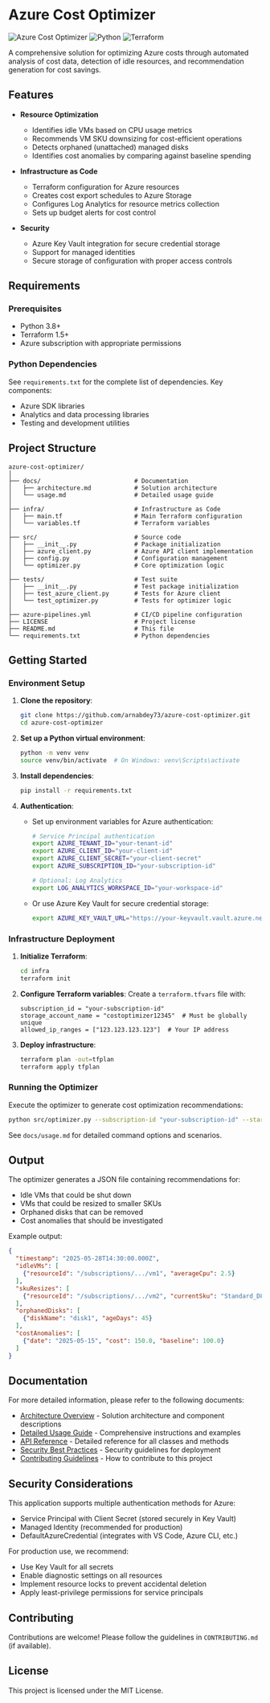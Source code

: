 # Azure Cost Optimizer

![Azure Cost Optimizer](https://img.shields.io/badge/Azure-Cost%20Optimizer-0078D4?logo=microsoft-azure)
![Python](https://img.shields.io/badge/Python-3.8+-3776AB?logo=python&logoColor=white)
![Terraform](https://img.shields.io/badge/Terraform-1.5+-7B42BC?logo=terraform&logoColor=white)

A comprehensive solution for optimizing Azure costs through automated analysis of cost data, detection of idle resources, and recommendation generation for cost savings.

## Features

- **Resource Optimization**
  - Identifies idle VMs based on CPU usage metrics
  - Recommends VM SKU downsizing for cost-efficient operations
  - Detects orphaned (unattached) managed disks
  - Identifies cost anomalies by comparing against baseline spending

- **Infrastructure as Code**
  - Terraform configuration for Azure resources
  - Creates cost export schedules to Azure Storage
  - Configures Log Analytics for resource metrics collection
  - Sets up budget alerts for cost control

- **Security**
  - Azure Key Vault integration for secure credential storage
  - Support for managed identities
  - Secure storage of configuration with proper access controls

## Requirements

### Prerequisites
- Python 3.8+
- Terraform 1.5+
- Azure subscription with appropriate permissions

### Python Dependencies
See `requirements.txt` for the complete list of dependencies. Key components:
- Azure SDK libraries
- Analytics and data processing libraries
- Testing and development utilities

## Project Structure

```
azure-cost-optimizer/
│
├── docs/                          # Documentation
│   ├── architecture.md            # Solution architecture
│   └── usage.md                   # Detailed usage guide
│
├── infra/                         # Infrastructure as Code
│   ├── main.tf                    # Main Terraform configuration
│   └── variables.tf               # Terraform variables
│
├── src/                           # Source code
│   ├── __init__.py                # Package initialization
│   ├── azure_client.py            # Azure API client implementation
│   ├── config.py                  # Configuration management
│   └── optimizer.py               # Core optimization logic
│
├── tests/                         # Test suite
│   ├── __init__.py                # Test package initialization
│   ├── test_azure_client.py       # Tests for Azure client
│   └── test_optimizer.py          # Tests for optimizer logic
│
├── azure-pipelines.yml            # CI/CD pipeline configuration
├── LICENSE                        # Project license
├── README.md                      # This file
└── requirements.txt               # Python dependencies
```

## Getting Started

### Environment Setup

1. **Clone the repository**:
   ```bash
   git clone https://github.com/arnabdey73/azure-cost-optimizer.git
   cd azure-cost-optimizer
   ```

2. **Set up a Python virtual environment**:
   ```bash
   python -m venv venv
   source venv/bin/activate  # On Windows: venv\Scripts\activate
   ```

3. **Install dependencies**:
   ```bash
   pip install -r requirements.txt
   ```

4. **Authentication**:
   - Set up environment variables for Azure authentication:
     ```bash
     # Service Principal authentication
     export AZURE_TENANT_ID="your-tenant-id"
     export AZURE_CLIENT_ID="your-client-id"
     export AZURE_CLIENT_SECRET="your-client-secret"
     export AZURE_SUBSCRIPTION_ID="your-subscription-id"
     
     # Optional: Log Analytics
     export LOG_ANALYTICS_WORKSPACE_ID="your-workspace-id"
     ```
   - Or use Azure Key Vault for secure credential storage:
     ```bash
     export AZURE_KEY_VAULT_URL="https://your-keyvault.vault.azure.net/"
     ```

### Infrastructure Deployment

1. **Initialize Terraform**:
   ```bash
   cd infra
   terraform init
   ```

2. **Configure Terraform variables**:
   Create a `terraform.tfvars` file with:
   ```hcl
   subscription_id = "your-subscription-id"
   storage_account_name = "costoptimizer12345"  # Must be globally unique
   allowed_ip_ranges = ["123.123.123.123"]  # Your IP address
   ```

3. **Deploy infrastructure**:
   ```bash
   terraform plan -out=tfplan
   terraform apply tfplan
   ```

### Running the Optimizer

Execute the optimizer to generate cost optimization recommendations:

```bash
python src/optimizer.py --subscription-id "your-subscription-id" --start-date "2025-05-01" --end-date "2025-05-28"
```

See `docs/usage.md` for detailed command options and scenarios.

## Output

The optimizer generates a JSON file containing recommendations for:
- Idle VMs that could be shut down
- VMs that could be resized to smaller SKUs
- Orphaned disks that can be removed
- Cost anomalies that should be investigated

Example output:
```json
{
  "timestamp": "2025-05-28T14:30:00.000Z",
  "idleVMs": [
    {"resourceId": "/subscriptions/.../vm1", "averageCpu": 2.5}
  ],
  "skuResizes": [
    {"resourceId": "/subscriptions/.../vm2", "currentSku": "Standard_D8s_v3", "suggestedSku": "Standard_D4s_v3"}
  ],
  "orphanedDisks": [
    {"diskName": "disk1", "ageDays": 45}
  ],
  "costAnomalies": [
    {"date": "2025-05-15", "cost": 150.0, "baseline": 100.0}
  ]
}
```

## Documentation

For more detailed information, please refer to the following documents:

- [Architecture Overview](docs/architecture.md) - Solution architecture and component descriptions
- [Detailed Usage Guide](docs/usage.md) - Comprehensive instructions and examples
- [API Reference](docs/api_reference.md) - Detailed reference for all classes and methods
- [Security Best Practices](docs/security.md) - Security guidelines for deployment
- [Contributing Guidelines](CONTRIBUTING.md) - How to contribute to this project


## Security Considerations

This application supports multiple authentication methods for Azure:

- Service Principal with Client Secret (stored securely in Key Vault)
- Managed Identity (recommended for production)
- DefaultAzureCredential (integrates with VS Code, Azure CLI, etc.)

For production use, we recommend:

- Use Key Vault for all secrets
- Enable diagnostic settings on all resources
- Implement resource locks to prevent accidental deletion
- Apply least-privilege permissions for service principals

## Contributing

Contributions are welcome! Please follow the guidelines in `CONTRIBUTING.md` (if available).

## License

This project is licensed under the MIT License.